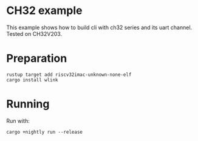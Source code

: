 # CH32 example

This example shows how to build cli with ch32 series and its uart channel.
Tested on CH32V203.

# Preparation

```shell
rustup target add riscv32imac-unknown-none-elf
cargo install wlink
```

# Running

Run with:
```shell
cargo +nightly run --release 
```
